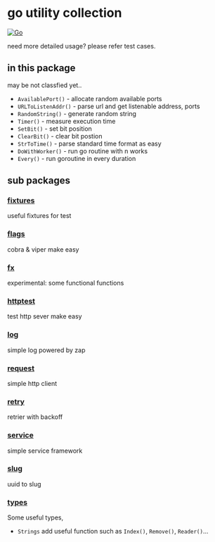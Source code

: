 # go utility collection

[![Go](https://github.com/whitekid/goxp/actions/workflows/go.yml/badge.svg)](https://github.com/whitekid/goxp/actions/workflows/go.yml)

need more detailed usage? please refer test cases.

## in this package

may be not classfied yet..

- `AvailablePort()` - allocate random available ports
- `URLToListenAddr()` - parse url and get listenable address, ports
- `RandomString()` - generate random string
- `Timer()` - measure execution time
- `SetBit()` - set bit position
- `ClearBit()` - clear bit postion
- `StrToTime()` - parse standard time format as easy
- `DoWithWorker()` - run go routine with n works
- `Every()` - run goroutine in every duration

## sub packages

### [fixtures](fixtures)

useful fixtures for test

### [flags](flags)

cobra & viper make easy

### [fx](fx)

experimental: some functional functions

### [httptest](httptest)

test http sever make easy

### [log](log)

simple log powered by zap

### [request](request)

simple http client

### [retry](retry)

retrier with backoff

### [service](service)

simple service framework

### [slug](slug)

uuid to slug

### [types](types)

Some useful types,

- `Strings` add useful function such as `Index()`, `Remove()`, `Reader()`...
